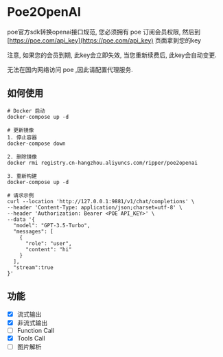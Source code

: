 # Poe2OpenAI

poe官方sdk转换openai接口规范, 您必须拥有 poe 订阅会员权限, 然后到 [https://poe.com/api_key](https://poe.com/api_key) 页面拿到您的key   

注意, 如果您的会员到期, 此key会立即失效, 当您重新续费后, 此key会自动变更.   

无法在国内网络访问 poe ,因此请配置代理服务.

## 如何使用

```shell
# Docker 启动
docker-compose up -d

# 更新镜像
1. 停止容器
docker-compose down

2. 删除镜像
docker rmi registry.cn-hangzhou.aliyuncs.com/ripper/poe2openai

3. 重新构建
docker-compose up -d
```

```shell
# 请求示例
curl --location 'http://127.0.0.1:9881/v1/chat/completions' \
--header 'Content-Type: application/json;charset=utf-8' \
--header 'Authorization: Bearer <POE API_KEY>' \
--data '{
  "model": "GPT-3.5-Turbo",
  "messages": [
    {
      "role": "user",
      "content": "hi"
    }
  ],
  "stream":true
}'
```

## 功能

- [x] 流式输出
- [x] 非流式输出
- [ ] Function Call
- [x] Tools Call
- [ ] 图片解析